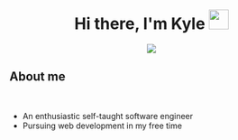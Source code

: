 <h1 align="center"><b>Hi there, I'm Kyle </b><img src="https://media.giphy.com/media/hvRJCLFzcasrR4ia7z/giphy.gif" width="35"></h1>
<p align="center">
  <a href="https://github.com/DenverCoder1/readme-typing-svg"><img src="https://readme-typing-svg.demolab.com/?font=Inter&duration=4500&pause=500&color=38BDF8&background=FFFFFF00&center=true&vCenter=true&width=435&lines=Entrepreneur+;Software+Engineer;Computer+Science+Student"></a>
</p>


## **About me**
<br>

- An enthusiastic self-taught software engineer
- Pursuing web development in my free time

<br>
